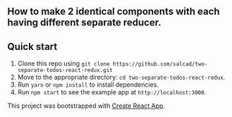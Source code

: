 

## How to make 2 identical components with each having different separate reducer.

## Quick start

1. Clone this repo using `git clone https://github.com/salcad/two-separate-todos-react-redux.git`
2. Move to the appropriate directory: `cd two-separate-todos-react-redux`.<br />
3. Run `yarn` or `npm install` to install dependencies.<br />
4. Run `npm start` to see the example app at `http://localhost:3000`.

This project was bootstrapped with [Create React App](https://github.com/facebookincubator/create-react-app).

